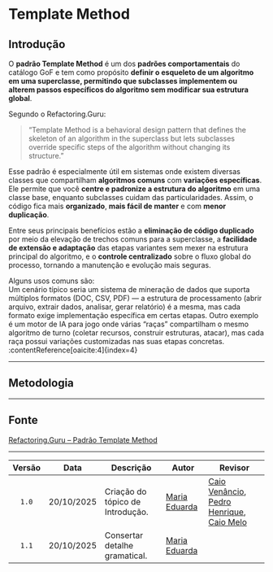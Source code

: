# Template Method

## Introdução

O **padrão Template Method** é um dos **padrões comportamentais** do catálogo GoF e tem como propósito **definir o esqueleto de um algoritmo em uma superclasse, permitindo que subclasses implementem ou alterem passos específicos do algoritmo sem modificar sua estrutura global**.

Segundo o Refactoring.Guru:

> “Template Method is a behavioral design pattern that defines the skeleton of an algorithm in the superclass but lets subclasses override specific steps of the algorithm without changing its structure.” 

Esse padrão é especialmente útil em sistemas onde existem diversas classes que compartilham **algoritmos comuns** com **variações específicas**. Ele permite que você **centre e padronize a estrutura do algoritmo** em uma classe base, enquanto subclasses cuidam das particularidades. Assim, o código fica mais **organizado**, **mais fácil de manter** e com **menor duplicação**.

Entre seus principais benefícios estão a **eliminação de código duplicado** por meio da elevação de trechos comuns para a superclasse, a **facilidade de extensão e adaptação** das etapas variantes sem mexer na estrutura principal do algoritmo, e o **controle centralizado** sobre o fluxo global do processo, tornando a manutenção e evolução mais seguras.

Alguns usos comuns são:  
Um cenário típico seria um sistema de mineração de dados que suporta múltiplos formatos (DOC, CSV, PDF) — a estrutura de processamento (abrir arquivo, extrair dados, analisar, gerar relatório) é a mesma, mas cada formato exige implementação específica em certas etapas.
Outro exemplo é um motor de IA para jogo onde várias “raças” compartilham o mesmo algoritmo de turno (coletar recursos, construir estruturas, atacar), mas cada raça possui variações customizadas nas suas etapas concretas. :contentReference[oaicite:4]{index=4}

---

## Metodologia

---

## Fonte

[Refactoring.Guru – Padrão Template Method](https://refactoring.guru/design-patterns/template-method) 

---

| Versão | Data       | Descrição                                                                                             | Autor                                          | Revisor |
| :----: | ---------- | ----------------------------------------------------------------------------------------------------- | ---------------------------------------------- | ------- |
|  `1.0` | 20/10/2025 | Criação do tópico de Introdução. |  [Maria Eduarda](https://github.com/pyramidsf)  | [Caio Venâncio](https://github.com/caio-venancio), [Pedro Henrique](https://github.com/pedro-hsf), [Caio Melo](https://github.com/CaioMelo25) |
|  `1.1` | 20/10/2025 | Consertar detalhe gramatical. |  [Maria Eduarda](https://github.com/pyramidsf)  |  |
